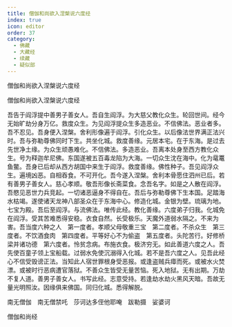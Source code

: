 ```yaml
---
title: 僧伽和尚欲入涅槃说六度经
index: true
icon: editor
order: 37
category:
  - 佛藏
  - 大藏经
  - 续藏
  - 疑似部
---
```


  僧伽和尚欲入涅槃说六度经  

僧伽和尚欲入涅槃说六度经  

吾告于阎浮提中善男子善女人。吾自生阎浮。为大慈父教化众生。轮回世间。经今无始旷劫分身万亿。救度众生。为见阎浮提众生多造恶业。不信佛法。恶业者多。吾不忍见。吾身便入涅槃。舍利形像遍于阎浮。引化众生。以后像法世界满正法兴时。吾与弥勒尊佛同时下生。共坐化城。救度善缘。元居本宅。在于东海。是过去先世净土缘。为众生顽愚难化。不信佛法。多造恶业。吾离本处身至西方教化众生。号为释迦牟尼佛。东国遂被五百毒龙陷为大海。一切众生沈在海中。化为鼋鼍鱼鳖。吾身已后却从西方胡国中来生于阎浮。救度善缘。佛性种子。吾见阎浮众生。遍境凶恶。自相吞食。不可开化。吾今遂入涅槃。舍利本骨愿住泗州已后。若有善男子善女人。慈心孝顺。敬吾形像长斋菜食。念吾名字。如是之人散在阎浮。吾愍见恶世力兵竞起。一切诸恶逼身不得自在。吾后与弥勒尊佛下生本国。足踏海水枯竭。遂使诸天龙神八部圣众在于东海中心。修造化城。金银为壁。琉璃为地。七宝为殿。吾后至阎浮。与流佛法。唯传此经。教化善缘。六度弟子归我。化城免在阎浮。受其苦难悉得安稳。衣食自然。长受极乐。天魔外道弱水隔之。不来为害。吾当度六种之人　第一度者。孝顺父母敬重三宝　第二度者。不杀众生　第三度者。不饮酒食肉　第四度者。平等好心不为偷盗　第五度者。头陀苦行。好修桥梁并诸功德　第六度者。怜贫念病。布施衣食。极济穷无。如此善道六度之人。吾先使百童子领上宝船载。过弱水免使沉溺得入化城。若不是吾六度之人。见吾此经心不信受毁谤正法。当知此人宿世罪根身受恶报。或逢盗贼兵瘴而死。或被水火焚漂。或被时行恶病遭官落狱。不善众生皆受无量苦恼。死入地狱。无有出期。万劫不复人道。善男子善女人。书写此经。志意受持。若逢劫水劫火黑风天暗。吾故无量光明照汝。因缘俱来佛国。同归化城。悉得解脱。  

南无僧伽　南无僧禁吒　莎诃达多侄他耶唵　跋勒摄　娑婆诃  

僧伽和尚经  
